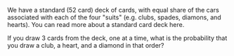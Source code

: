 We have a standard (52 card) deck of cards, with equal share of the cars associated with each of the four "suits" (e.g. clubs, spades, diamons, and hearts). You can read more about a standard card deck  here.


    
    
If you draw 3 cards from the deck, one at a time, what is the probability that you draw a club, a heart, and a diamond in that order? 